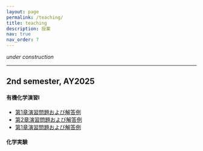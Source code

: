 ```yaml
---
layout: page
permalink: /teaching/
title: teaching
description: 授業
nav: true
nav_order: 7
---
```


*under construction*

<hr/>
<h2>2nd semester, AY2025</h2>

#### 有機化学演習I

- [第1章演習問題および解答例]()
- [第2章演習問題および解答例]()
- [第1章演習問題および解答例]()

#### 化学実験


